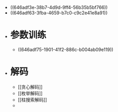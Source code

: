 - ((646adf3e-38b7-4d9d-9ff4-56b35b5bf766))
- ((646adf63-3fba-4659-b7c0-c9c2e41e8a91))
- # 参数训练
	- ((646adf75-1901-41f2-886c-b004ab09e119))
- # 解码
	- [[贪心解码]]
	- [[枚举解码]]
	- [[柱搜索解码]]
	-